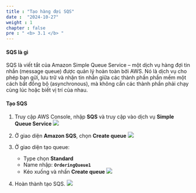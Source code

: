 ```yaml
---
title : "Tạo hàng đợi SQS"
date :  "2024-10-27" 
weight : 1 
chapter : false
pre : " <b> 3.1 </b> "
---
```


#### SQS là gì 
SQS là viết tắt của Amazon Simple Queue Service – một dịch vụ hàng đợi tin nhắn (message queue) được quản lý hoàn toàn bởi AWS. Nó là dịch vụ cho phép bạn gửi, lưu trữ và nhận tin nhắn giữa các thành phần phần mềm một cách bất đồng bộ (asynchronous), mà không cần các thành phần phải chạy cùng lúc hoặc biết vị trí của nhau.

#### Tạo SQS
1. Truy cập AWS Console, nhập **SQS** và truy cập vào dịch vụ **Simple Queue Service**
![](/workshop01-AWS-FCJ-2025/images/3-1/01.png?width=50pc)

2. Ở giao diện **Amazon SQS**, chọn **Create queue**
![](/workshop01-AWS-FCJ-2025/images/3-1/02.png?width=50pc)

3. Ở giao diện tạo queue:
   - Type chọn **Standard**
   - Name nhập: **`OrderingQueue1`**
   - Kéo xuống và nhấn **Create queue**
![](/workshop01-AWS-FCJ-2025/images/3-1/03.png?width=50pc)


4. Hoàn thành tạo SQS.
![](/workshop01-AWS-FCJ-2025/images/3-1/04.png?width=50pc)
